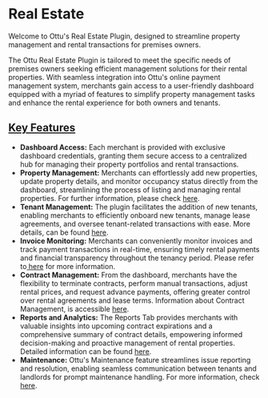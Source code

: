 # Real Estate

Welcome to Ottu's Real Estate Plugin, designed to streamline property management and rental transactions for premises owners.&#x20;

The Ottu Real Estate Plugin is tailored to meet the specific needs of premises owners seeking efficient management solutions for their rental properties. With seamless integration into Ottu's online payment management system, merchants gain access to a user-friendly dashboard equipped with a myriad of features to simplify property management tasks and enhance the rental experience for both owners and tenants.

## [Key Features](./#key-features)

* **Dashboard Access:** Each merchant is provided with exclusive dashboard credentials, granting them secure access to a centralized hub for managing their property portfolios and rental transactions.
* **Property Management:** Merchants can effortlessly add new properties, update property details, and monitor occupancy status directly from the dashboard, streamlining the process of listing and managing rental properties. For further information, please check [here](regular-activities/property-management.md).
* **Tenant Management:** The plugin facilitates the addition of new tenants, enabling merchants to efficiently onboard new tenants, manage lease agreements, and oversee tenant-related transactions with ease. More details, can be found [here](regular-activities/tenant-and-contract-management/tenant-management.md).&#x20;
* **Invoice Monitoring:** Merchants can conveniently monitor invoices and track payment transactions in real-time, ensuring timely rental payments and financial transparency throughout the tenancy period. Please refer to[ here](regular-activities/invoices-management.md) for more information.
* **Contract Management:** From the dashboard, merchants have the flexibility to terminate contracts, perform manual transactions, adjust rental prices, and request advance payments, offering greater control over rental agreements and lease terms. Information about Contract Management, is accessible [here](regular-activities/tenant-and-contract-management/contract-management/). &#x20;
* **Reports and Analytics:** The Reports Tab provides merchants with valuable insights into upcoming contract expirations and a comprehensive summary of contract details, empowering informed decision-making and proactive management of rental properties. Detailed information can be found [here](regular-activities/invoices-management.md#steps-to-generate-pdf-reports).
* **Maintenance:** Ottu's Maintenance feature streamlines issue reporting and resolution, enabling seamless communication between tenants and landlords for prompt maintenance handling. For more information, check [here](regular-activities/maintenance.md).&#x20;
